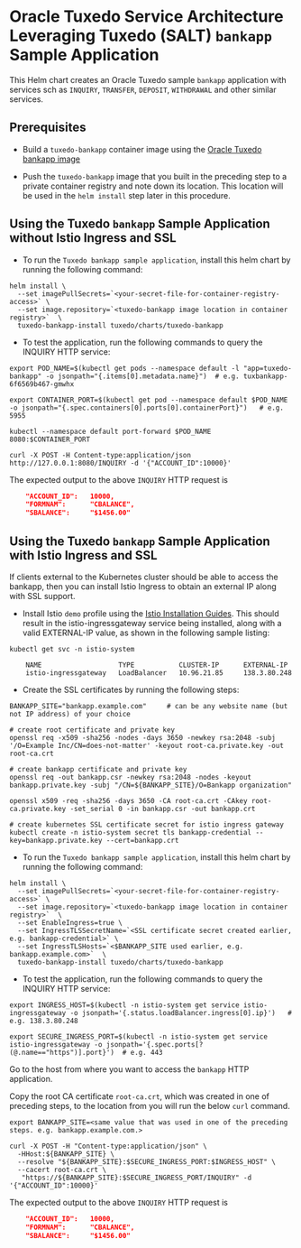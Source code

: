 # Oracle Tuxedo Service Architecture Leveraging Tuxedo (SALT) `bankapp` Sample Application

This Helm chart creates an Oracle Tuxedo  sample `bankapp` application with services sch as `INQUIRY`, `TRANSFER`, `DEPOSIT`, `WITHDRAWAL` and other similar services.

## Prerequisites

* Build a `tuxedo-bankapp` container image using the [Oracle Tuxedo bankapp image](https://github.com/oracle/docker-images/tree/main/OracleTuxedo/salt/samples/bankapp)

* Push the `tuxedo-bankapp` image that you built in the preceding step to a private container registry and note down its location. This location will be used in the `helm install` step later in this procedure.

## Using the Tuxedo `bankapp` Sample Application without Istio Ingress and SSL

* To run the `Tuxedo bankapp sample application`, install this helm chart by running the following command:

```shell
helm install \
  --set imagePullSecrets=`<your-secret-file-for-container-registry-access>` \
  --set image.repository=`<tuxedo-bankapp image location in container registry>`  \
  tuxedo-bankapp-install tuxedo/charts/tuxedo-bankapp
```

* To test the application, run the following commands to query the INQUIRY HTTP service:

```shell
export POD_NAME=$(kubectl get pods --namespace default -l "app=tuxedo-bankapp" -o jsonpath="{.items[0].metadata.name}")  # e.g. tuxbankapp-6f6569b467-gmwhx

export CONTAINER_PORT=$(kubectl get pod --namespace default $POD_NAME -o jsonpath="{.spec.containers[0].ports[0].containerPort}")   # e.g. 5955

kubectl --namespace default port-forward $POD_NAME 8080:$CONTAINER_PORT

curl -X POST -H Content-type:application/json http://127.0.0.1:8080/INQUIRY -d '{"ACCOUNT_ID":10000}'
```

The expected output to the above `INQUIRY` HTTP request is
```json
    "ACCOUNT_ID":   10000,
    "FORMNAM":      "CBALANCE",
    "SBALANCE":     "$1456.00"
```

## Using the Tuxedo `bankapp` Sample Application with Istio Ingress and SSL

If clients external to the Kubernetes cluster should be able to access the bankapp, then you can install Istio Ingress to obtain an external IP along with SSL support.

* Install Istio `demo` profile using the [Istio Installation Guides](https://istio.io/latest/docs/setup/install/). This should result in the istio-ingressgateway service being installed, along with a valid EXTERNAL-IP value, as shown in the following sample listing:

```shell
kubectl get svc -n istio-system

    NAME                   TYPE           CLUSTER-IP      EXTERNAL-IP 
    istio-ingressgateway   LoadBalancer   10.96.21.85     138.3.80.248
```

* Create the SSL certificates by running the following steps:

```shell
BANKAPP_SITE="bankapp.example.com"     # can be any website name (but not IP address) of your choice

# create root certificate and private key
openssl req -x509 -sha256 -nodes -days 3650 -newkey rsa:2048 -subj '/O=Example Inc/CN=does-not-matter' -keyout root-ca.private.key -out root-ca.crt

# create bankapp certificate and private key
openssl req -out bankapp.csr -newkey rsa:2048 -nodes -keyout bankapp.private.key -subj "/CN=${BANKAPP_SITE}/O=Bankapp organization"

openssl x509 -req -sha256 -days 3650 -CA root-ca.crt -CAkey root-ca.private.key -set_serial 0 -in bankapp.csr -out bankapp.crt

# create kubernetes SSL certificate secret for istio ingress gateway
kubectl create -n istio-system secret tls bankapp-credential --key=bankapp.private.key --cert=bankapp.crt

```

* To run the `Tuxedo bankapp sample application`, install this helm chart by running the following command:

```shell
helm install \
  --set imagePullSecrets=`<your-secret-file-for-container-registry-access>` \
  --set image.repository=`<tuxedo-bankapp image location in container registry>`  \
  --set EnableIngress=true \
  --set IngressTLSSecretName=`<SSL certificate secret created earlier, e.g. bankapp-credential>` \
  --set IngressTLSHosts=`<$BANKAPP_SITE used earlier, e.g. bankapp.example.com>`  \
  tuxedo-bankapp-install tuxedo/charts/tuxedo-bankapp
```

* To test the application, run the following commands to query the INQUIRY HTTP service:

```shell
export INGRESS_HOST=$(kubectl -n istio-system get service istio-ingressgateway -o jsonpath='{.status.loadBalancer.ingress[0].ip}')   # e.g. 138.3.80.248

export SECURE_INGRESS_PORT=$(kubectl -n istio-system get service istio-ingressgateway -o jsonpath='{.spec.ports[?(@.name=="https")].port}')  # e.g. 443
```

Go to the host from where you want to access the `bankapp` HTTP application.

Copy the root CA certificate `root-ca.crt`, which was created in one of preceding steps, to the location from you will run the below `curl` command.

```shell
export BANKAPP_SITE=<same value that was used in one of the preceding steps. e.g. bankapp.example.com.>

curl -X POST -H "Content-type:application/json" \
  -HHost:${BANKAPP_SITE} \
  --resolve "${BANKAPP_SITE}:$SECURE_INGRESS_PORT:$INGRESS_HOST" \
  --cacert root-ca.crt \
   "https://${BANKAPP_SITE}:$SECURE_INGRESS_PORT/INQUIRY" -d '{"ACCOUNT_ID":10000}'
```

The expected output to the above `INQUIRY` HTTP request is
```json
    "ACCOUNT_ID":   10000,
    "FORMNAM":      "CBALANCE",
    "SBALANCE":     "$1456.00"
```
